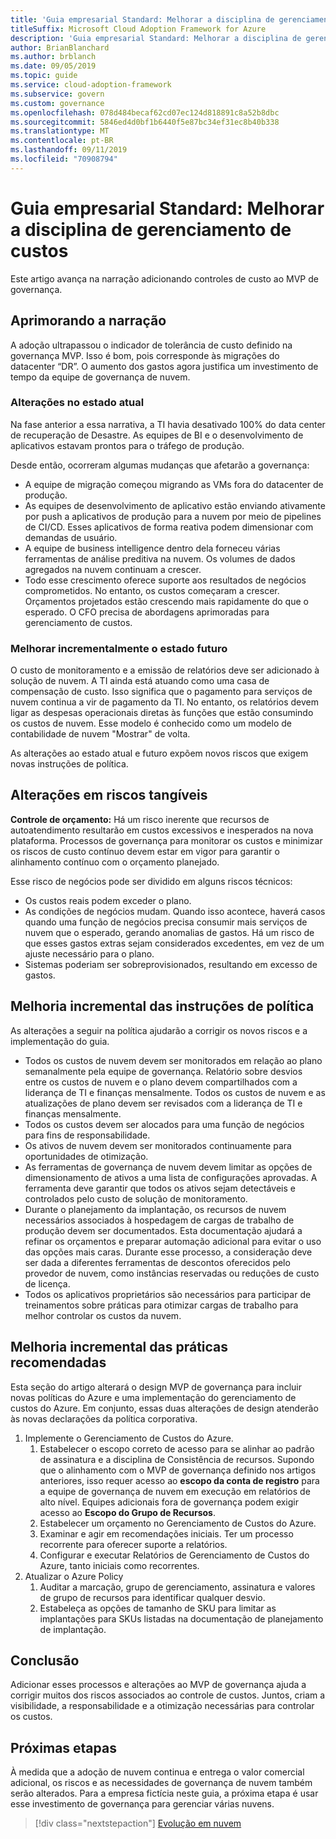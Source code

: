 ```yaml
---
title: 'Guia empresarial Standard: Melhorar a disciplina de gerenciamento de custos'
titleSuffix: Microsoft Cloud Adoption Framework for Azure
description: 'Guia empresarial Standard: Melhorar a disciplina de gerenciamento de custos'
author: BrianBlanchard
ms.author: brblanch
ms.date: 09/05/2019
ms.topic: guide
ms.service: cloud-adoption-framework
ms.subservice: govern
ms.custom: governance
ms.openlocfilehash: 078d484becaf62cd07ec124d818891c8a52b8dbc
ms.sourcegitcommit: 5846ed4d0bf1b6440f5e87bc34ef31ec8b40b338
ms.translationtype: MT
ms.contentlocale: pt-BR
ms.lasthandoff: 09/11/2019
ms.locfileid: "70908794"
---
```

# <a name="standard-enterprise-guide-improve-the-cost-management-discipline"></a>Guia empresarial Standard: Melhorar a disciplina de gerenciamento de custos

Este artigo avança na narração adicionando controles de custo ao MVP de governança.

## <a name="advancing-the-narrative"></a>Aprimorando a narração

A adoção ultrapassou o indicador de tolerância de custo definido na governança MVP. Isso é bom, pois corresponde às migrações do datacenter “DR”. O aumento dos gastos agora justifica um investimento de tempo da equipe de governança de nuvem.

### <a name="changes-in-the-current-state"></a>Alterações no estado atual

Na fase anterior a essa narrativa, a TI havia desativado 100% do data center de recuperação de Desastre. As equipes de BI e o desenvolvimento de aplicativos estavam prontos para o tráfego de produção.

Desde então, ocorreram algumas mudanças que afetarão a governança:

- A equipe de migração começou migrando as VMs fora do datacenter de produção.
- As equipes de desenvolvimento de aplicativo estão enviando ativamente por push a aplicativos de produção para a nuvem por meio de pipelines de CI/CD. Esses aplicativos de forma reativa podem dimensionar com demandas de usuário.
- A equipe de business intelligence dentro dela forneceu várias ferramentas de análise preditiva na nuvem. Os volumes de dados agregados na nuvem continuam a crescer.
- Todo esse crescimento oferece suporte aos resultados de negócios comprometidos. No entanto, os custos começaram a crescer. Orçamentos projetados estão crescendo mais rapidamente do que o esperado. O CFO precisa de abordagens aprimoradas para gerenciamento de custos.

### <a name="incrementally-improve-the-future-state"></a>Melhorar incrementalmente o estado futuro

O custo de monitoramento e a emissão de relatórios deve ser adicionado à solução de nuvem. A TI ainda está atuando como uma casa de compensação de custo. Isso significa que o pagamento para serviços de nuvem continua a vir de pagamento da TI. No entanto, os relatórios devem ligar as despesas operacionais diretas às funções que estão consumindo os custos de nuvem. Esse modelo é conhecido como um modelo de contabilidade de nuvem "Mostrar" de volta.

As alterações ao estado atual e futuro expõem novos riscos que exigem novas instruções de política.

## <a name="changes-in-tangible-risks"></a>Alterações em riscos tangíveis

**Controle de orçamento:** Há um risco inerente que recursos de autoatendimento resultarão em custos excessivos e inesperados na nova plataforma. Processos de governança para monitorar os custos e minimizar os riscos de custo contínuo devem estar em vigor para garantir o alinhamento contínuo com o orçamento planejado.

Esse risco de negócios pode ser dividido em alguns riscos técnicos:

- Os custos reais podem exceder o plano.
- As condições de negócios mudam. Quando isso acontece, haverá casos quando uma função de negócios precisa consumir mais serviços de nuvem que o esperado, gerando anomalias de gastos. Há um risco de que esses gastos extras sejam considerados excedentes, em vez de um ajuste necessário para o plano.
- Sistemas poderiam ser sobreprovisionados, resultando em excesso de gastos.

## <a name="incremental-improvement-of-the-policy-statements"></a>Melhoria incremental das instruções de política

As alterações a seguir na política ajudarão a corrigir os novos riscos e a implementação do guia.

- Todos os custos de nuvem devem ser monitorados em relação ao plano semanalmente pela equipe de governança. Relatório sobre desvios entre os custos de nuvem e o plano devem compartilhados com a liderança de TI e finanças mensalmente. Todos os custos de nuvem e as atualizações de plano devem ser revisados com a liderança de TI e finanças mensalmente.
- Todos os custos devem ser alocados para uma função de negócios para fins de responsabilidade.
- Os ativos de nuvem devem ser monitorados continuamente para oportunidades de otimização.
- As ferramentas de governança de nuvem devem limitar as opções de dimensionamento de ativos a uma lista de configurações aprovadas. A ferramenta deve garantir que todos os ativos sejam detectáveis e controlados pelo custo de solução de monitoramento.
- Durante o planejamento da implantação, os recursos de nuvem necessários associados à hospedagem de cargas de trabalho de produção devem ser documentados. Esta documentação ajudará a refinar os orçamentos e preparar automação adicional para evitar o uso das opções mais caras. Durante esse processo, a consideração deve ser dada a diferentes ferramentas de descontos oferecidos pelo provedor de nuvem, como instâncias reservadas ou reduções de custo de licença.
- Todos os aplicativos proprietários são necessários para participar de treinamentos sobre práticas para otimizar cargas de trabalho para melhor controlar os custos da nuvem.

## <a name="incremental-improvement-of-the-best-practices"></a>Melhoria incremental das práticas recomendadas

Esta seção do artigo alterará o design MVP de governança para incluir novas políticas do Azure e uma implementação do gerenciamento de custos do Azure. Em conjunto, essas duas alterações de design atenderão às novas declarações da política corporativa.

1. Implemente o Gerenciamento de Custos do Azure.
    1. Estabelecer o escopo correto de acesso para se alinhar ao padrão de assinatura e a disciplina de Consistência de recursos. Supondo que o alinhamento com o MVP de governança definido nos artigos anteriores, isso requer acesso ao **escopo da conta de registro** para a equipe de governança de nuvem em execução em relatórios de alto nível. Equipes adicionais fora de governança podem exigir acesso ao **Escopo do Grupo de Recursos**.
    1. Estabelecer um orçamento no Gerenciamento de Custos do Azure.
    1. Examinar e agir em recomendações iniciais. Ter um processo recorrente para oferecer suporte a relatórios.
    1. Configurar e executar Relatórios de Gerenciamento de Custos do Azure, tanto iniciais como recorrentes.
2. Atualizar o Azure Policy
    1. Auditar a marcação, grupo de gerenciamento, assinatura e valores de grupo de recursos para identificar qualquer desvio.
    1. Estabeleça as opções de tamanho de SKU para limitar as implantações para SKUs listadas na documentação de planejamento de implantação.

## <a name="conclusion"></a>Conclusão

Adicionar esses processos e alterações ao MVP de governança ajuda a corrigir muitos dos riscos associados ao controle de custos. Juntos, criam a visibilidade, a responsabilidade e a otimização necessárias para controlar os custos.

## <a name="next-steps"></a>Próximas etapas

À medida que a adoção de nuvem continua e entrega o valor comercial adicional, os riscos e as necessidades de governança de nuvem também serão alterados. Para a empresa fictícia neste guia, a próxima etapa é usar esse investimento de governança para gerenciar várias nuvens.

> [!div class="nextstepaction"]
> [Evolução em nuvem](./multicloud-evolution.md)
